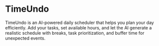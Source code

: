 # TimeUndo
TimeUndo is an AI-powered daily scheduler that helps you plan your day efficiently. Add your tasks, set available hours, and let the AI generate a realistic schedule with breaks, task prioritization, and buffer time for unexpected events.
